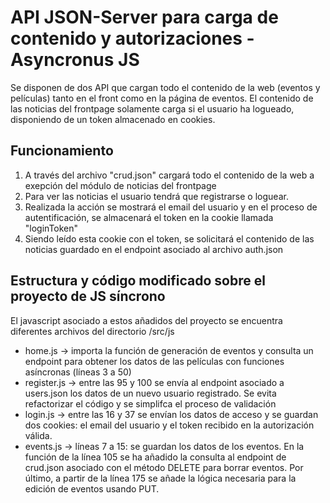 # API JSON-Server para carga de contenido y autorizaciones - Asyncronus JS

Se disponen de dos API que cargan todo el contenido de la web (eventos y películas) tanto en el front como en la página de eventos. El contenido de las noticias del frontpage
solamente carga si el usuario ha logueado, disponiendo de un token almacenado en cookies.

## Funcionamiento

1. A través del archivo "crud.json" cargará todo el contenido de la web a exepción del módulo de noticias del frontpage
2. Para ver las noticias el usuario tendrá que registrarse o loguear.
3. Realizada la acción se mostrará el email del usuario y en el proceso de autentificación, se almacenará el token en la cookie llamada "loginToken"
4. Siendo leído esta cookie con el token, se solicitará el contenido de las noticias guardado en el endpoint asociado al archivo auth.json

## Estructura y código modificado sobre el proyecto de JS síncrono

El javascript asociado a estos añadidos del proyecto se encuentra diferentes archivos del directorio /src/js
* home.js -> importa la función de generación de eventos y consulta un endpoint para obtener los datos de las películas con funciones asíncronas (líneas 3 a 50)
* register.js -> entre las 95 y 100 se envía al endpoint asociado a users.json los datos de un nuevo usuario registrado. Se evita refactorizar el código y se simplifca el proceso de validación
* login.js -> entre las 16 y 37 se envían los datos de acceso y se guardan dos cookies: el email del usuario  y el token recibido en la autorización válida.
* events.js -> líneas 7 a 15: se guardan los datos de los eventos. En la función de la línea 105 se ha añadido la consulta al endpoint de crud.json asociado con el método DELETE para borrar eventos. Por último, a partir de la línea 175 se añade la lógica necesaria para la edición de eventos usando PUT.